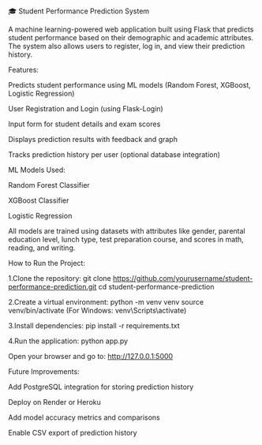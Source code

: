 🎓 Student Performance Prediction System

A machine learning-powered web application built using Flask that predicts student performance based on their demographic and academic attributes. The system also allows users to register, log in, and view their prediction history.

Features:

Predicts student performance using ML models (Random Forest, XGBoost, Logistic Regression)

User Registration and Login (using Flask-Login)

Input form for student details and exam scores

Displays prediction results with feedback and graph

Tracks prediction history per user (optional database integration)

ML Models Used:

Random Forest Classifier

XGBoost Classifier

Logistic Regression

All models are trained using datasets with attributes like gender, parental education level, lunch type, test preparation course, and scores in math, reading, and writing.

How to Run the Project:

1.Clone the repository:
git clone https://github.com/yourusername/student-performance-prediction.git
cd student-performance-prediction

2.Create a virtual environment:
python -m venv venv
source venv/bin/activate (For Windows: venv\Scripts\activate)

3.Install dependencies:
pip install -r requirements.txt

4.Run the application:
python app.py

Open your browser and go to:
http://127.0.0.1:5000

Future Improvements:

Add PostgreSQL integration for storing prediction history

Deploy on Render or Heroku

Add model accuracy metrics and comparisons

Enable CSV export of prediction history
